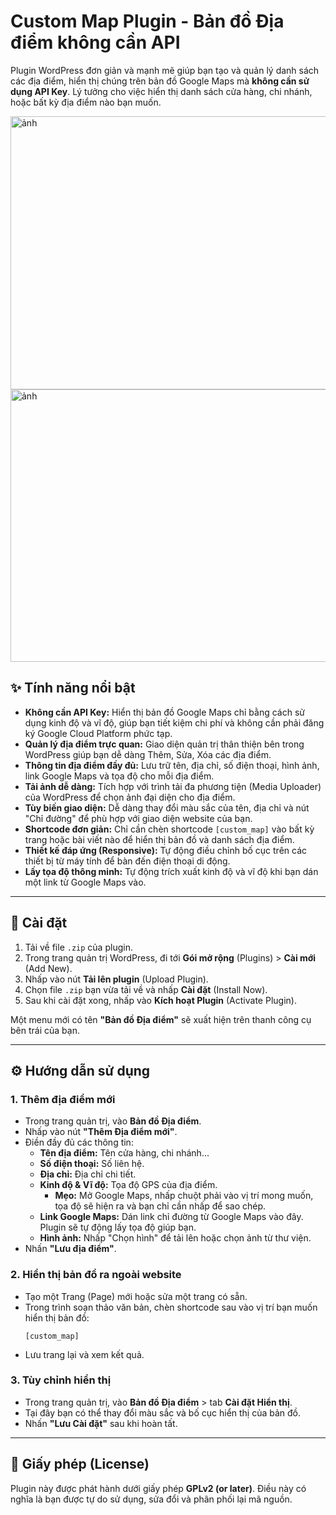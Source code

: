 # Custom Map Plugin - Bản đồ Địa điểm không cần API

Plugin WordPress đơn giản và mạnh mẽ giúp bạn tạo và quản lý danh sách các địa điểm, hiển thị chúng trên bản đồ Google Maps mà **không cần sử dụng API Key**. Lý tưởng cho việc hiển thị danh sách cửa hàng, chi nhánh, hoặc bất kỳ địa điểm nào bạn muốn.

 <img width="797" height="437" alt="ảnh" src="https://github.com/user-attachments/assets/07a46732-e0e2-42b0-982f-f50f53bb9749" />
<img width="1709" height="436" alt="ảnh" src="https://github.com/user-attachments/assets/6790f01b-dcb7-454e-8d24-22f31f0ccd66" />


## ✨ Tính năng nổi bật

* **Không cần API Key:** Hiển thị bản đồ Google Maps chỉ bằng cách sử dụng kinh độ và vĩ độ, giúp bạn tiết kiệm chi phí và không cần phải đăng ký Google Cloud Platform phức tạp.
* **Quản lý địa điểm trực quan:** Giao diện quản trị thân thiện bên trong WordPress giúp bạn dễ dàng Thêm, Sửa, Xóa các địa điểm.
* **Thông tin địa điểm đầy đủ:** Lưu trữ tên, địa chỉ, số điện thoại, hình ảnh, link Google Maps và tọa độ cho mỗi địa điểm.
* **Tải ảnh dễ dàng:** Tích hợp với trình tải đa phương tiện (Media Uploader) của WordPress để chọn ảnh đại diện cho địa điểm.
* **Tùy biến giao diện:** Dễ dàng thay đổi màu sắc của tên, địa chỉ và nút "Chỉ đường" để phù hợp với giao diện website của bạn.
* **Shortcode đơn giản:** Chỉ cần chèn shortcode `[custom_map]` vào bất kỳ trang hoặc bài viết nào để hiển thị bản đồ và danh sách địa điểm.
* **Thiết kế đáp ứng (Responsive):** Tự động điều chỉnh bố cục trên các thiết bị từ máy tính để bàn đến điện thoại di động.
* **Lấy tọa độ thông minh:** Tự động trích xuất kinh độ và vĩ độ khi bạn dán một link từ Google Maps vào.

---

## 🚀 Cài đặt

1.  Tải về file `.zip` của plugin.
2.  Trong trang quản trị WordPress, đi tới **Gói mở rộng** (Plugins) > **Cài mới** (Add New).
3.  Nhấp vào nút **Tải lên plugin** (Upload Plugin).
4.  Chọn file `.zip` bạn vừa tải về và nhấp **Cài đặt** (Install Now).
5.  Sau khi cài đặt xong, nhấp vào **Kích hoạt Plugin** (Activate Plugin).

Một menu mới có tên **"Bản đồ Địa điểm"** sẽ xuất hiện trên thanh công cụ bên trái của bạn.

---

## ⚙️ Hướng dẫn sử dụng

### 1. Thêm địa điểm mới

* Trong trang quản trị, vào **Bản đồ Địa điểm**.
* Nhấp vào nút **"Thêm Địa điểm mới"**.
* Điền đầy đủ các thông tin:
    * **Tên địa điểm:** Tên cửa hàng, chi nhánh...
    * **Số điện thoại:** Số liên hệ.
    * **Địa chỉ:** Địa chỉ chi tiết.
    * **Kinh độ & Vĩ độ:** Tọa độ GPS của địa điểm.
        * **Mẹo:** Mở Google Maps, nhấp chuột phải vào vị trí mong muốn, tọa độ sẽ hiện ra và bạn chỉ cần nhấp để sao chép.
    * **Link Google Maps:** Dán link chỉ đường từ Google Maps vào đây. Plugin sẽ tự động lấy tọa độ giúp bạn.
    * **Hình ảnh:** Nhấp "Chọn hình" để tải lên hoặc chọn ảnh từ thư viện.
* Nhấn **"Lưu địa điểm"**.

### 2. Hiển thị bản đồ ra ngoài website

* Tạo một Trang (Page) mới hoặc sửa một trang có sẵn.
* Trong trình soạn thảo văn bản, chèn shortcode sau vào vị trí bạn muốn hiển thị bản đồ:
    ```
    [custom_map]
    ```
* Lưu trang lại và xem kết quả.

### 3. Tùy chỉnh hiển thị

* Trong trang quản trị, vào **Bản đồ Địa điểm** > tab **Cài đặt Hiển thị**.
* Tại đây bạn có thể thay đổi màu sắc và bố cục hiển thị của bản đồ.
* Nhấn **"Lưu Cài đặt"** sau khi hoàn tất.

---

## 📄 Giấy phép (License)

Plugin này được phát hành dưới giấy phép **GPLv2 (or later)**.
Điều này có nghĩa là bạn được tự do sử dụng, sửa đổi và phân phối lại mã nguồn.
